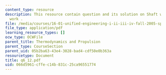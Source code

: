 ```yaml
---
content_type: resource
description: This resource contain question and its solution on Shaft work and Flow
  work .
file: /media/courses/16-01-unified-engineering-i-ii-iii-iv-fall-2005-spring-2006/066d5961cffec14b831c25ca96551774_q6_12.pdf
file_type: application/pdf
learning_resource_types: []
ocw_type: OCWFile
parent_title: Thermodynamics and Propulsion
parent_type: CourseSection
parent_uid: 05b2ba63-43e4-3028-bad4-cdf50e0b363a
resourcetype: Document
title: q6_12.pdf
uid: 066d5961-cffe-c14b-831c-25ca96551774
---
```

